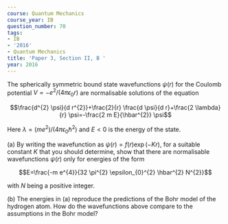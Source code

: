 ```yaml
---
course: Quantum Mechanics
course_year: IB
question_number: 70
tags:
- IB
- '2016'
- Quantum Mechanics
title: 'Paper 3, Section II, B '
year: 2016
---
```




The spherically symmetric bound state wavefunctions $\psi(r)$ for the Coulomb potential $V=-e^{2} /\left(4 \pi \epsilon_{0} r\right)$ are normalisable solutions of the equation

$$\frac{d^{2} \psi}{d r^{2}}+\frac{2}{r} \frac{d \psi}{d r}+\frac{2 \lambda}{r} \psi=-\frac{2 m E}{\hbar^{2}} \psi$$

Here $\lambda=\left(m e^{2}\right) /\left(4 \pi \epsilon_{0} \hbar^{2}\right)$ and $E<0$ is the energy of the state.

(a) By writing the wavefunction as $\psi(r)=f(r) \exp (-K r)$, for a suitable constant $K$ that you should determine, show that there are normalisable wavefunctions $\psi(r)$ only for energies of the form

$$E=\frac{-m e^{4}}{32 \pi^{2} \epsilon_{0}^{2} \hbar^{2} N^{2}}$$

with $N$ being a positive integer.

(b) The energies in (a) reproduce the predictions of the Bohr model of the hydrogen atom. How do the wavefunctions above compare to the assumptions in the Bohr model?